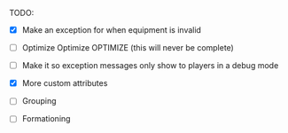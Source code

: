 TODO:
- [X] Make an exception for when equipment is invalid
- [ ] Optimize Optimize OPTIMIZE (this will never be complete)
- [ ] Make it so exception messages only show to players in a debug mode
- [X] More custom attributes
- [ ] Grouping
- [ ] Formationing


      
